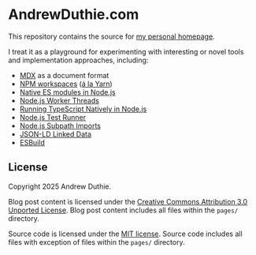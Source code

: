 # AndrewDuthie.com

This repository contains the source for [my personal homepage](https://andrewduthie.com).

I treat it as a playground for experimenting with interesting or novel tools and implementation approaches, including:

- [MDX](https://mdxjs.com/) as a document format
- [NPM workspaces](https://docs.npmjs.com/cli/v7/using-npm/workspaces) ([á la Yarn](https://classic.yarnpkg.com/en/docs/workspaces/))
- [Native ES modules in Node.js](https://nodejs.org/api/esm.html)
- [Node.js Worker Threads](https://nodejs.org/api/worker_threads.html)
- [Running TypeScript Natively in Node.js](https://nodejs.org/en/learn/typescript/run-natively)
- [Node.js Test Runner](https://nodejs.org/api/test.html)
- [Node.js Subpath Imports](https://nodejs.org/api/packages.html#subpath-imports)
- [JSON-LD Linked Data](https://json-ld.org/)
- [ESBuild](https://github.com/evanw/esbuild)

## License

Copyright 2025 Andrew Duthie.

Blog post content is licensed under the [Creative Commons Attribution 3.0 Unported License](http://creativecommons.org/licenses/by/3.0/deed.en_US). Blog post content includes all files within the `pages/` directory.

Source code is licensed under the [MIT license](https://opensource.org/licenses/MIT). Source code includes all files with exception of files within the `pages/` directory.
